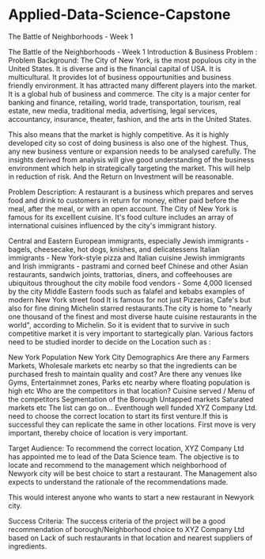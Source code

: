 # Applied-Data-Science-Capstone
The Battle of Neighborhoods - Week 1 

The Battle of the Neighborhoods - Week 1
Introduction & Business Problem :
Problem Background:
The City of New York, is the most populous city in the United States. It is diverse and is the financial capital of USA. It is multicultural. It provides lot of business oppourtunities and business friendly environment. It has attracted many different players into the market. It is a global hub of business and commerce. The city is a major center for banking and finance, retailing, world trade, transportation, tourism, real estate, new media, traditional media, advertising, legal services, accountancy, insurance, theater, fashion, and the arts in the United States.

This also means that the market is highly competitive. As it is highly developed city so cost of doing business is also one of the highest. Thus, any new business venture or expansion needs to be analysed carefully. The insights derived from analysis will give good understanding of the business environment which help in strategically targeting the market. This will help in reduction of risk. And the Return on Investment will be reasonable.

Problem Description:
A restaurant is a business which prepares and serves food and drink to customers in return for money, either paid before the meal, after the meal, or with an open account. The City of New York is famous for its excelllent cuisine. It's food culture includes an array of international cuisines influenced by the city's immigrant history.

Central and Eastern European immigrants, especially Jewish immigrants - bagels, cheesecake, hot dogs, knishes, and delicatessens
Italian immigrants - New York-style pizza and Italian cuisine
Jewish immigrants and Irish immigrants - pastrami and corned beef
Chinese and other Asian restaurants, sandwich joints, trattorias, diners, and coffeehouses are ubiquitous throughout the city
mobile food vendors - Some 4,000 licensed by the city
Middle Eastern foods such as falafel and kebabs examples of modern New York street food
It is famous for not just Pizzerias, Cafe's but also for fine dining Michelin starred restaurants.The city is home to "nearly one thousand of the finest and most diverse haute cuisine restaurants in the world", according to Michelin.
So it is evident that to survive in such competitive market it is very important to startegically plan. Various factors need to be studied inorder to decide on the Location such as :

New York Population
New York City Demographics
Are there any Farmers Markets, Wholesale markets etc nearby so that the ingredients can be purchased fresh to maintain quality and cost?
Are there any venues like Gyms, Entertainmnet zones, Parks etc nearby where floating population is high etc
Who are the competitors in that location?
Cuisine served / Menu of the competitors
Segmentation of the Borough
Untapped markets
Saturated markets etc
The list can go on...
Eventhough well funded XYZ Company Ltd. need to choose the correct location to start its first venture.If this is successful they can replicate the same in other locations. First move is very important, thereby choice of location is very important.

Target Audience:
To recommend the correct location, XYZ Company Ltd has appointed me to lead of the Data Science team. The objective is to locate and recommend to the management which neighborhood of Newyork city will be best choice to start a restaurant. The Management also expects to understand the rationale of the recommendations made.

This would interest anyone who wants to start a new restaurant in Newyork city.

Success Criteria:
The success criteria of the project will be a good recommendation of borough/Neighborhood choice to XYZ Company Ltd based on Lack of such restaurants in that location and nearest suppliers of ingredients.
